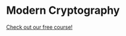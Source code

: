 # Modern Cryptography

[Check out our free course!](https://academy.hoppersroppers.org/mod/page/view.php?id=616)

